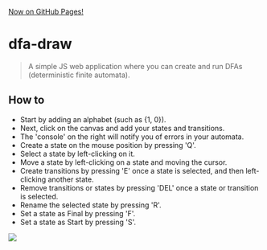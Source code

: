 [Now on GitHub Pages!](https://vgarciasc.github.io/dfa-draw/html/index.html)

# dfa-draw
> A simple JS web application where you can create and run DFAs (deterministic finite automata).

## How to
- Start by adding an alphabet (such as {1, 0}).
- Next, click on the canvas and add your states and transitions.
- The 'console' on the right will notify you of errors in your automata.
- Create a state on the mouse position by pressing 'Q'.
- Select a state by left-clicking on it.
- Move a state by left-clicking on a state and moving the cursor.
- Create transitions by pressing 'E' once a state is selected, and then left-clicking another state.
- Remove transitions or states by pressing 'DEL' once a state or transition is selected.
- Rename the selected state by pressing 'R'.
- Set a state as Final by pressing 'F'.
- Set a state as Start by pressing 'S'.


![](http://i.imgur.com/1lSZGc1.gif)
